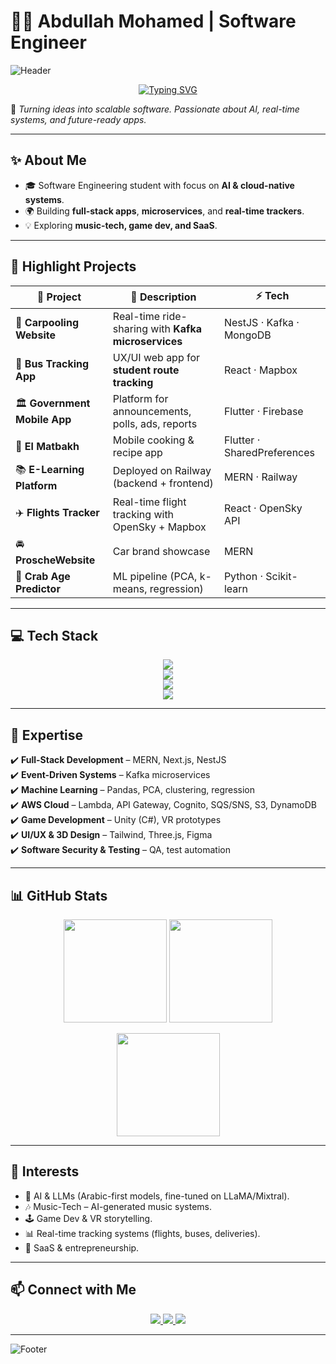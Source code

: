 # 👨‍💻 Abdullah Mohamed | Software Engineer  

![Header](https://capsule-render.vercel.app/api?type=waving&color=0:0f2027,100:2c5364&height=200&section=header&text=Abdullah%20Mohamed&fontSize=40&fontColor=ffffff&animation=fadeIn)

<p align="center">
  <a href="https://git.io/typing-svg">
    <img src="https://readme-typing-svg.demolab.com?font=Fira+Code&size=22&pause=1000&color=1ABC9C&center=true&vCenter=true&width=600&lines=Software+Engineer;Full-Stack+Developer;AI+%26+Data+Enthusiast;Cloud+%26+Microservices+Explorer;Game+%26+VR+Hobbyist" alt="Typing SVG" />
  </a>
</p>

🚀 *Turning ideas into scalable software. Passionate about AI, real-time systems, and future-ready apps.*  

---

## ✨ About Me  
- 🎓 Software Engineering student with focus on **AI & cloud-native systems**.  
- 🌍 Building **full-stack apps**, **microservices**, and **real-time trackers**.  
- 💡 Exploring **music-tech, game dev, and SaaS**.  

---

## 🔭 Highlight Projects  

| 🚀 Project | 🔎 Description | ⚡ Tech |
|------------|---------------|---------|
| 🚗 **Carpooling Website** | Real-time ride-sharing with **Kafka microservices** | NestJS · Kafka · MongoDB |
| 🚌 **Bus Tracking App** | UX/UI web app for **student route tracking** | React · Mapbox |
| 🏛️ **Government Mobile App** | Platform for announcements, polls, ads, reports | Flutter · Firebase |
| 🍳 **El Matbakh** | Mobile cooking & recipe app | Flutter · SharedPreferences |
| 📚 **E-Learning Platform** | Deployed on Railway (backend + frontend) | MERN · Railway |
| ✈️ **Flights Tracker** | Real-time flight tracking with OpenSky + Mapbox | React · OpenSky API |
| 🚘 **ProscheWebsite** | Car brand showcase | MERN |
| 🦀 **Crab Age Predictor** | ML pipeline (PCA, k-means, regression) | Python · Scikit-learn |

---

## 💻 Tech Stack  

<p align="center">
  <img src="https://skillicons.dev/icons?i=html,css,js,ts,java,py,cs,cpp,sql,mysql,postgres,mongodb" /><br>
  <img src="https://skillicons.dev/icons?i=react,nextjs,nodejs,express,nestjs,flutter,unity,threejs,tailwind,figma" /><br>
  <img src="https://skillicons.dev/icons?i=aws,docker,kafka,git,github,vercel,railway,postman,linux" /><br>
  <img src="https://skillicons.dev/icons?i=sklearn,tensorflow,matlab,opencv" />
</p>

---

## 🎯 Expertise  
✔️ **Full-Stack Development** – MERN, Next.js, NestJS  
✔️ **Event-Driven Systems** – Kafka microservices  
✔️ **Machine Learning** – Pandas, PCA, clustering, regression  
✔️ **AWS Cloud** – Lambda, API Gateway, Cognito, SQS/SNS, S3, DynamoDB  
✔️ **Game Development** – Unity (C#), VR prototypes  
✔️ **UI/UX & 3D Design** – Tailwind, Three.js, Figma  
✔️ **Software Security & Testing** – QA, test automation  

---

## 📊 GitHub Stats  

<p align="center">
  <img src="https://github-readme-stats.vercel.app/api?username=Sicariusa&show_icons=true&theme=tokyonight&hide_border=true" height="165">
  <img src="https://github-readme-streak-stats.herokuapp.com/?user=Sicariusa&theme=tokyonight&hide_border=true" height="165">
</p>

<p align="center">
  <img src="https://github-readme-stats.vercel.app/api/top-langs/?username=Sicariusa&layout=compact&theme=tokyonight&hide_border=true" height="165">
</p>

---

## 🌱 Interests  
- 🤖 AI & LLMs (Arabic-first models, fine-tuned on LLaMA/Mixtral).  
- 🎶 Music-Tech – AI-generated music systems.  
- 🕹️ Game Dev & VR storytelling.  
- 📊 Real-time tracking systems (flights, buses, deliveries).  
- 🚀 SaaS & entrepreneurship.  

---

## 📫 Connect with Me  

<p align="center">
  <a href="https://www.linkedin.com/in/abdullah-mohamed/">
    <img src="https://img.shields.io/badge/LinkedIn-0A66C2?logo=linkedin&logoColor=white&style=for-the-badge" />
  </a>
  <a href="mailto:abdullah@example.com">
    <img src="https://img.shields.io/badge/Email-D14836?logo=gmail&logoColor=white&style=for-the-badge" />
  </a>
  <a href="https://github.com/Sicariusa">
    <img src="https://img.shields.io/badge/GitHub-171515?logo=github&logoColor=white&style=for-the-badge" />
  </a>
</p>  

---

![Footer](https://capsule-render.vercel.app/api?type=waving&color=0:0f2027,100:2c5364&height=120&section=footer)
